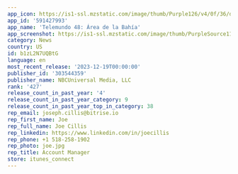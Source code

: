 ```yaml
---
app_icon: https://is1-ssl.mzstatic.com/image/thumb/Purple126/v4/0f/36/dd/0f36ddd2-0aba-d6ee-d2e5-183bac7a0faa/AppIcon-tlmd-bay-0-1x_U007emarketing-0-7-0-sRGB-85-220.png/1024x1024bb.png
app_id: '591427993'
app_name: 'Telemundo 48: Área de la Bahía'
app_screenshot: https://is1-ssl.mzstatic.com/image/thumb/PurpleSource115/v4/48/e8/8a/48e88aa9-50c8-41d5-137a-db9d55e7e3fb/5eac99f5-9cb3-43fe-8bac-13f96b8c9230_01_-_News.jpg/1242x2688bb.png
category: News
country: US
id: b1zL2N7UQBtG
language: en
most_recent_release: '2023-12-19T00:00:00'
publisher_id: '303544359'
publisher_name: NBCUniversal Media, LLC
rank: '427'
release_count_in_past_year: '4'
release_count_in_past_year_category: 9
release_count_in_past_year_top_in_category: 38
rep_email: joseph.cillis@bitrise.io
rep_first_name: Joe
rep_full_name: Joe Cillis
rep_linkedin: https://www.linkedin.com/in/joecillis
rep_phone: +1 518-258-1902
rep_photo: joe.jpg
rep_title: Account Manager
store: itunes_connect
---
```

